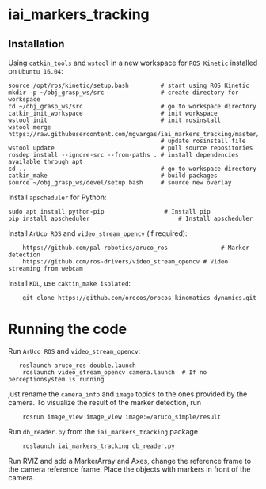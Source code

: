 # iai_markers_tracking

## Installation 
Using ```catkin_tools``` and ```wstool``` in a new workspace for ```ROS Kinetic``` installed on ```Ubuntu 16.04```:

```
source /opt/ros/kinetic/setup.bash         # start using ROS Kinetic
mkdir -p ~/obj_grasp_ws/src                # create directory for workspace
cd ~/obj_grasp_ws/src                      # go to workspace directory
catkin_init_workspace                      # init workspace
wstool init                                # init rosinstall
wstool merge https://raw.githubusercontent.com/mgvargas/iai_markers_tracking/master/rosinstall/catkin.rosinstall
                                           # update rosinstall file
wstool update                              # pull source repositories
rosdep install --ignore-src --from-paths . # install dependencies available through apt
cd ..                                      # go to workspace directory
catkin_make                                # build packages
source ~/obj_grasp_ws/devel/setup.bash     # source new overlay
```

Install ```apscheduler``` for Python:
```
sudo apt install python-pip					# Install pip
pip install apscheduler							# Install apscheduler
```
Install ```ArUco ROS``` and ```video_stream_opencv``` (if required):
```
	https://github.com/pal-robotics/aruco_ros				# Marker detection
	https://github.com/ros-drivers/video_stream_opencv # Video streaming from webcam
```
Install ```KDL```, use ```caktin_make isolated```:
```
	git clone https://github.com/orocos/orocos_kinematics_dynamics.git
```

# Running the code
Run ```ArUco ROS``` and ```video_stream_opencv```:
```
   roslaunch aruco_ros double.launch
	roslaunch video_stream_opencv camera.launch  # If no perceptionsystem is running
```
 just rename the ```camera_info``` and ```image``` topics to the ones provided by the camera. To visualize the result of the marker detection, run
```
 	rosrun image_view image_view image:=/aruco_simple/result
```
Run ```db_reader.py``` from the ```iai_markers_tracking``` package
```
	roslaunch iai_markers_tracking db_reader.py
```
Run RVIZ and add a MarkerArray and Axes, change the reference frame to the camera reference frame.
Place the objects with markers in front of the camera.

